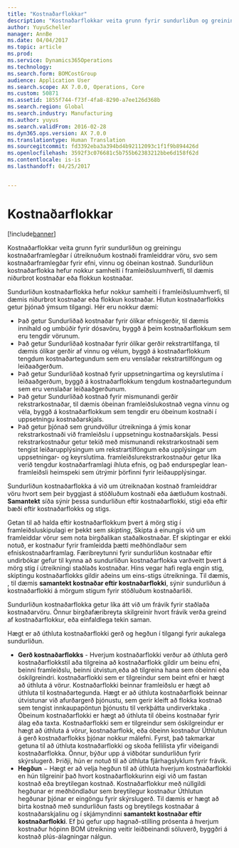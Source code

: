 ```yaml
---
title: "Kostnaðarflokkar"
description: "Kostnaðarflokkar veita grunn fyrir sundurliðun og greiningu kostnaðarframlegðar í útreiknuðum kostnaði framleiddrar vöru, svo sem kostnaðarframlegðar fyrir efni, vinnu og óbeinan kostnað. Sundurliðun kostnaðarflokka hefur nokkur samheiti í framleiðsluumhverfi, til dæmis niðurbrot kostnaðar eða flokkun kostnaðar."
author: YuyuScheller
manager: AnnBe
ms.date: 04/04/2017
ms.topic: article
ms.prod: 
ms.service: Dynamics365Operations
ms.technology: 
ms.search.form: BOMCostGroup
audience: Application User
ms.search.scope: AX 7.0.0, Operations, Core
ms.custom: 50871
ms.assetid: 1855f744-f73f-4fa8-8290-a7ee126d368b
ms.search.region: Global
ms.search.industry: Manufacturing
ms.author: yuyus
ms.search.validFrom: 2016-02-28
ms.dyn365.ops.version: AX 7.0.0
ms.translationtype: Human Translation
ms.sourcegitcommit: fd3392eba3a394bd4b92112093c1f1f9b894426d
ms.openlocfilehash: 3592f3c076681c5b755b62383212bbe6d158f62d
ms.contentlocale: is-is
ms.lasthandoff: 04/25/2017


---
```


# <a name="cost-groups"></a>Kostnaðarflokkar

[!include[banner](../includes/banner.md)]


Kostnaðarflokkar veita grunn fyrir sundurliðun og greiningu kostnaðarframlegðar í útreiknuðum kostnaði framleiddrar vöru, svo sem kostnaðarframlegðar fyrir efni, vinnu og óbeinan kostnað. Sundurliðun kostnaðarflokka hefur nokkur samheiti í framleiðsluumhverfi, til dæmis niðurbrot kostnaðar eða flokkun kostnaðar. 

Sundurliðun kostnaðarflokka hefur nokkur samheiti í framleiðsluumhverfi, til dæmis niðurbrot kostnaðar eða flokkun kostnaðar. Hlutun kostnaðarflokks getur þjónað ýmsum tilgangi. Hér eru nokkur dæmi:

-   Það getur Sundurliðað kostnaðar fyrir ólíkar efnisgerðir, til dæmis innihald og umbúðir fyrir dósavöru, byggð á þeim kostnaðarflokkum sem eru tengdir vörunum.
-   Það getur Sundurliðað kostnaðar fyrir ólíkar gerðir rekstrartilfanga, til dæmis ólíkar gerðir af vinnu og vélum, byggð á kostnaðarflokkum tengdum kostnaðartegundum sem eru venslaðar rekstrartilföngum og leiðaaðgerðum.
-   Það getur Sundurliðað kostnað fyrir uppsetningartíma og keyrslutíma í leiðaaðgerðum, byggð á kostnaðarflokkum tengdum kostnaðartegundum sem eru venslaðar leiðaaðgerðunum.
-   Það getur Sundurliðað kostnað fyrir mismunandi gerðir rekstrarkostnaðar, til dæmis óbeinan framleiðslukostnað vegna vinnu og véla, byggð á kostnaðarflokkum sem tengdir eru óbeinum kostnaði í uppsetningu kostnaðarskjals.
-   Það getur þjónað sem grundvöllur útreikninga á ýmis konar rekstrarkostnaði við framleiðslu í uppsetningu kostnaðarskjals. Þessi rekstrarkostnaður getur tekið með mismunandi rekstrarkostnaði sem tengist leiðarupplýsingum um rekstrartilföngum eða upplýsingar um uppsetningar- og keyrslutíma. framleiðslurekstrarkostnaður getur líka verið tengdur kostnaðarframlagi íhluta efnis, og það endurspeglar lean-framleiðsli heimspeki sem útrýmir þörfinni fyrir leiðaupplýsingar.

Sundurliðun kostnaðarflokka á við um útreiknaðan kostnað framleiddrar vöru hvort sem þeir byggjast á stöðluðum kostnaði eða áætluðum kostnaði. **Samantekt** síða sýnir þessa sundurliðun eftir kostnaðarflokki, stigi eða eftir bæði eftir kostnaðarflokks og stigs. 

Getan til að halda eftir kostnaðarflokkum þvert á mörg stig í framleiðsluskipulagi er þekkt sem *skipting*, Skipta á einungis við um framleiddar vörur sem nota birgðalíkan staðalkostnaðar. Ef skiptingar er ekki notuð, er kostnaður fyrir framleidda þætti meðhöndlaður sem efniskostnaðarframlag. Færibreytunni fyrir sundurliðun kostnaðar eftir undirbókar gefur til kynna að sundurliðun kostnaðarflokka varðveitt þvert á mörg stig í útreikningi staðlaðs kostnaðar. Hins vegar hafi regla engin stig, skiptingu kostnaðarflokks gildir aðeins um eins-stigs útreikninga. Til dæmis, , til dæmis **samantekt kostnaðar eftir kostnaðarflokki**, sýnir sundurliðun á kostnaðarflokki á mörgum stigum fyrir stöðluðum kostnaðarliði. 

Sundurliðun kostnaðarflokka getur líka átt við um frávik fyrir staðlaða kostnaðarvöru. Önnur birgðafæribreyta skilgreinir hvort frávik verða greind af kostnaðarflokkur, eða einfaldlega tekin saman. 

Hægt er að úthluta kostnaðarflokki gerð og hegðun í tilgangi fyrir aukalega sundurliðun.

-   **Gerð kostnaðarflokks** - Hverjum kostnaðarflokki verður að úthluta gerð kostnaðarflokkstil aða tilgreina að kostnaðarflokk gildir um beinu efni, beinni framleiðslu, beinni útvistun,eða að tilgreina hana sem óbeinni eða óskilgreindri. kostnaðarflokki sem er tilgreindur sem beint efni er hægt að úthluta á vörur. Kostnaðarflokki beinnar framleiðslu er hægt að úthluta til kostnaðartegunda. Hægt er að úthluta kostnaðarflokk beinnar útvistunar við afurðargerð þjónustu, sem gerir kleift að flokka kostnað sem tengist innkaupapöntun þjónustu til verkþátta undirverktaka . Óbeinum kostnaðarflokki er hægt að úthluta til óbeins kostnaðar fyrir álag eða taxta. Kostnaðarflokki sem er tilgreindur sem óskilgreindur er hægt að úthluta á vörur, kostnaðarflokk, eða óbeinn kostnaður Úthlutun á gerð kostnaðarflokks þjónar nokkur málefni. Fyrst, það takmarkar getuna til að úthluta kostnaðarflokki og skoða fellilista yfir viðeigandi kostnaðarflokka. Önnur, býður upp á viðbótar sundurliðun fyrir skýrslugerð. Þriðji, hún er notuð til að úthluta fjárhagslyklum fyrir frávik.
-   **Hegðun** − Hægt er að velja hegðun til að úthluta hverjum kostnaðarflokki en hún tilgreinir það hvort kostnaðarflokkurinn eigi við um fastan kostnað eða breytilegan kostnað. Kostnaðarflokkur með núllgildi hegðunar er meðhöndlaður sem breytilegur kostnaður Úthlutun hegðunar þjónar er eingöngu fyrir skýrslugerð. Til dæmis er hægt að birta kostnað með sundurliðun fasts og breytilegs kostnaðar á kostnaðarskjalinu og í skjámyndinni **samantekt kostnaðar eftir kostnaðarflokki**. Ef þú gefur upp hagnað-stilling prósenta á hverjum kostnaður hópinn BOM útreikning veitir leiðbeinandi söluverð, byggðri á kostnað plús-álagningar nálgun.





